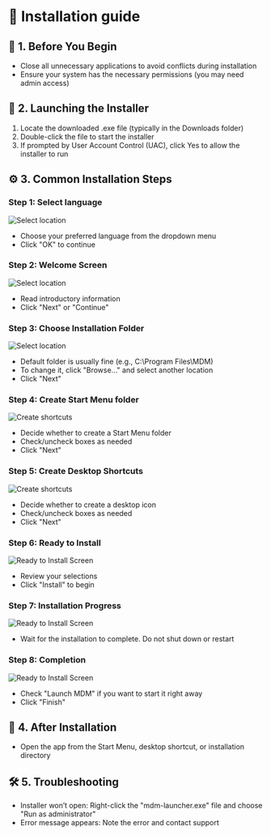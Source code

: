 # 📘 Installation guide

## 📁 1. Before You Begin

* Close all unnecessary applications to avoid conflicts during installation
* Ensure your system has the necessary permissions (you may need admin access)

## 🚀 2. Launching the Installer

1. Locate the downloaded .exe file (typically in the Downloads folder)
2. Double-click the file to start the installer
3. If prompted by User Account Control (UAC), click Yes to allow the installer to run

## ⚙️ 3. Common Installation Steps

### Step 1: Select language

![Select location](select-lang-en.png)

* Choose your preferred language from the dropdown menu
* Click "OK" to continue

### Step 2: Welcome Screen

![Select location](welcome-en.png)

* Read introductory information
* Click "Next" or "Continue"

### Step 3: Choose Installation Folder

![Select location](setup-location-en.png)

* Default folder is usually fine (e.g., C:\Program Files\MDM)
* To change it, click "Browse…" and select another location
* Click "Next"

### Step 4: Create Start Menu folder

![Create shortcuts](create-startmenu-shortcuts-en.png)

* Decide whether to create a Start Menu folder
* Check/uncheck boxes as needed
* Click "Next"

### Step 5: Create Desktop Shortcuts

![Create shortcuts](create-desktop-shortcuts-en.png)

* Decide whether to create a desktop icon
* Check/uncheck boxes as needed
* Click "Next"

### Step 6: Ready to Install

![Ready to Install Screen](ready-to-install-en.png)

* Review your selections
* Click "Install" to begin

### Step 7: Installation Progress

![Ready to Install Screen](installing01-en.png)

* Wait for the installation to complete. Do not shut down or restart

### Step 8: Completion

![Ready to Install Screen](finish-en.png)

* Check "Launch MDM" if you want to start it right away
* Click "Finish"

## 🧹 4. After Installation

* Open the app from the Start Menu, desktop shortcut, or installation directory

## 🛠️ 5. Troubleshooting

* Installer won’t open: Right-click the "mdm-launcher.exe" file and choose "Run as administrator"
* Error message appears: Note the error and contact support